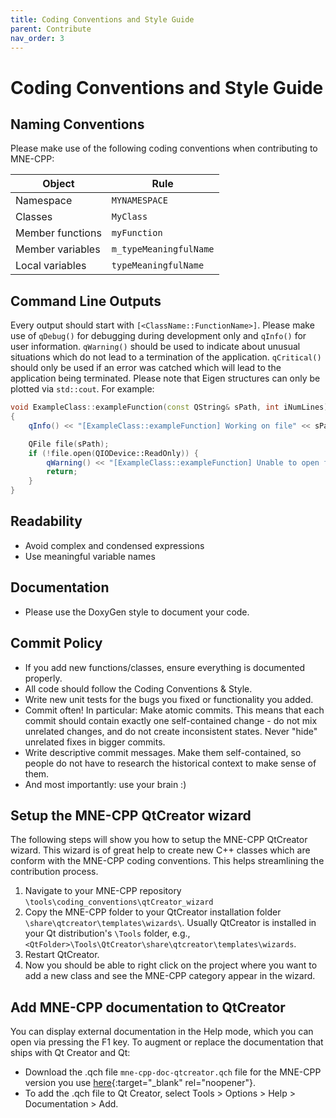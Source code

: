 ```yaml
---
title: Coding Conventions and Style Guide
parent: Contribute
nav_order: 3
---
```

# Coding Conventions and Style Guide

## Naming Conventions

Please make use of the following coding conventions when contributing to MNE-CPP:

|Object|Rule|
| --------------- | ------------------- |
|Namespace 	      |`MYNAMESPACE`          |
|Classes 	        |`MyClass`              |
|Member functions |`myFunction`           |
|Member variables |`m_typeMeaningfulName` |
|Local variables 	|`typeMeaningfulName`   |

## Command Line Outputs

Every output should start with `[<ClassName::FunctionName>]`. Please make use of `qDebug()` for debugging during development only and `qInfo()` for user information. `qWarning()` should be used to indicate about unusual situations which do not lead to a termination of the application. `qCritical()` should only be used if an error was catched which will lead to the application being terminated. Please note that Eigen structures can only be plotted via `std::cout`. For example:

```cpp
void ExampleClass::exampleFunction(const QString& sPath, int iNumLines)
{
    qInfo() << "[ExampleClass::exampleFunction] Working on file" << sPath;

    QFile file(sPath);
    if (!file.open(QIODevice::ReadOnly)) {
        qWarning() << "[ExampleClass::exampleFunction] Unable to open file."
        return;
    }
}
```

## Readability

 * Avoid complex and condensed expressions
 * Use meaningful variable names

## Documentation

 * Please use the DoxyGen style to document your code.

## Commit Policy

 * If you add new functions/classes, ensure everything is documented properly.
 * All code should follow the Coding Conventions & Style.
 * Write new unit tests for the bugs you fixed or functionality you added.
 * Commit often! In particular: Make atomic commits. This means that each commit should contain exactly one self-contained change - do not mix unrelated changes, and do not create inconsistent states. Never "hide" unrelated fixes in bigger commits.
 * Write descriptive commit messages. Make them self-contained, so people do not have to research the historical context to make sense of them.
 * And most importantly: use your brain :)

## Setup the MNE-CPP QtCreator wizard

The following steps will show you how to setup the MNE-CPP QtCreator wizard. This wizard is of great help to create new C++ classes which are conform with the MNE-CPP coding conventions. This helps streamlining the contribution process.

 1. Navigate to your MNE-CPP repository `\tools\coding_conventions\qtCreator_wizard`
 2. Copy the MNE-CPP folder to your QtCreator installation folder `\share\qtcreator\templates\wizards\`. Usually QtCreator is installed in your Qt distribution's `\Tools` folder, e.g., `<QtFolder>\Tools\QtCreator\share\qtcreator\templates\wizards`.
 3. Restart QtCreator.
 4. Now you should be able to right click on the project where you want to add a new class and see the MNE-CPP category appear in the wizard.

## Add MNE-CPP documentation to QtCreator

You can display external documentation in the Help mode, which you can open via pressing the F1 key. To augment or replace the documentation that ships with Qt Creator and Qt:

 * Download the .qch file `mne-cpp-doc-qtcreator.qch` file for the MNE-CPP version you use [here](https://github.com/mne-tools/mne-cpp/releases){:target="_blank" rel="noopener"}.
 * To add the .qch file to Qt Creator, select Tools > Options > Help > Documentation > Add.
